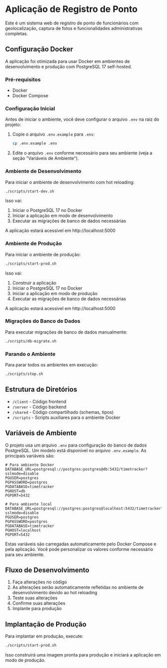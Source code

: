 # Aplicação de Registro de Ponto

Este é um sistema web de registro de ponto de funcionários com geolocalização, captura de fotos e funcionalidades administrativas completas.

## Configuração Docker

A aplicação foi otimizada para usar Docker em ambientes de desenvolvimento e produção com PostgreSQL 17 self-hosted.

### Pré-requisitos

- Docker
- Docker Compose

### Configuração Inicial

Antes de iniciar o ambiente, você deve configurar o arquivo `.env` na raiz do projeto:

1. Copie o arquivo `.env.example` para `.env`:
   ```bash
   cp .env.example .env
   ```

2. Edite o arquivo `.env` conforme necessário para seu ambiente (veja a seção "Variáveis de Ambiente").

### Ambiente de Desenvolvimento

Para iniciar o ambiente de desenvolvimento com hot reloading:

```bash
./scripts/start-dev.sh
```

Isso vai:
1. Iniciar o PostgreSQL 17 no Docker
2. Iniciar a aplicação em modo de desenvolvimento
3. Executar as migrações de banco de dados necessárias

A aplicação estará acessível em http://localhost:5000

### Ambiente de Produção

Para iniciar o ambiente de produção:

```bash
./scripts/start-prod.sh
```

Isso vai:
1. Construir a aplicação
2. Iniciar o PostgreSQL 17 no Docker
3. Iniciar a aplicação em modo de produção
4. Executar as migrações de banco de dados necessárias

A aplicação estará acessível em http://localhost:5000

### Migrações do Banco de Dados

Para executar migrações de banco de dados manualmente:

```bash
./scripts/db-migrate.sh
```

### Parando o Ambiente

Para parar todos os ambientes em execução:

```bash
./scripts/stop.sh
```

## Estrutura de Diretórios

- `/client` - Código frontend
- `/server` - Código backend
- `/shared` - Código compartilhado (schemas, tipos)
- `/scripts` - Scripts auxiliares para o ambiente Docker

## Variáveis de Ambiente

O projeto usa um arquivo `.env` para configuração do banco de dados PostgreSQL. Um modelo está disponível no arquivo `.env.example`. As principais variáveis são:

```
# Para ambiente Docker
DATABASE_URL=postgresql://postgres:postgres@db:5432/timetracker?sslmode=disable
PGUSER=postgres
PGPASSWORD=postgres
PGDATABASE=timetracker
PGHOST=db
PGPORT=5432

# Para ambiente local
DATABASE_URL=postgresql://postgres:postgres@localhost:5432/timetracker?sslmode=disable
PGUSER=postgres
PGPASSWORD=postgres
PGDATABASE=timetracker
PGHOST=localhost
PGPORT=5432
```

Estas variáveis são carregadas automaticamente pelo Docker Compose e pela aplicação. Você pode personalizar os valores conforme necessário para seu ambiente.

## Fluxo de Desenvolvimento

1. Faça alterações no código
2. As alterações serão automaticamente refletidas no ambiente de desenvolvimento devido ao hot reloading
3. Teste suas alterações
4. Confirme suas alterações
5. Implante para produção

## Implantação de Produção

Para implantar em produção, execute:

```bash
./scripts/start-prod.sh
```

Isso construirá uma imagem pronta para produção e iniciará a aplicação em modo de produção.